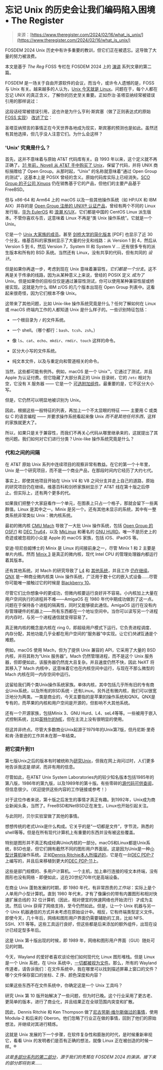 <!--yml

category: 未分类

date: 2024-05-27 14:55:23

-->

# 忘记 Unix 的历史会让我们编码陷入困境 • The Register

> 来源：[https://www.theregister.com/2024/02/16/what_is_unix/](https://www.theregister.com/2024/02/16/what_is_unix/)

FOSDEM 2024 Unix 历史中有许多重要的教训，但它们正在被遗忘。这导致了大量的努力被浪费。

本文是基于 *The Reg* FOSS 专栏在 FOSDEM 2024 上的 [演讲](https://fosdem.org/2024/schedule/event/fosdem-2024-3095-one-way-forward-finding-a-path-to-what-comes-after-unix/) 系列文章的第二篇。

FOSDEM 是一场关于自由开源软件的会议，而当今，或许令人遗憾的是，FOSS 与 Unix 有关。越来越多的人认为，[Unix 今天就是 Linux](https://www.theregister.com/2023/01/17/unix_is_dead/)。问题在于，每个人都在忘记 UNIX 的真正含义，了解你的历史至关重要。正如乔治·圣塔亚纳经常被错误引用的那样说过：

这段话经常被错误引用，这也许是为什么亨利·斯宾塞（做了正则表达式的原始 [FOSS 实现](https://groups.google.com/g/mod.sources/c/OqVZYQNSmDs/m/G_T2jHu5QI8J)） [改述了它](https://groups.google.com/g/sci.space.shuttle/c/L8-Upf8gZoY/m/NN6ngTI0K0QJ)：

圣塔亚纳预言的事情正在今天世界各地成为现实，斯宾塞的预测也是如此。虽然还有其他选择，但几乎没人注意它们。为什么会这样？

### 'Unix' 究竟是什么？

首先，这并不意味着与原始 AT&T 代码库有关。自 1993 年以来，这个定义就不再正确了。[31 年前，Novell 从 AT&T 手中购买了 Unix](https://www.theregister.com/2013/07/25/novell_peaked_with_netware_four/)，保留了代码，并将 UNIX 商标捐赠给了 Open Group。从那时起，“Unix” 的名称就意味着“通过 Open Group 的测试”，这基本上是 POSIX 曾经的含义。原始代码库实际上已经消失。[SCO Group 的子公司 Xinuos](https://www.theregister.com/2021/03/31/ibm_redhat_xinuos/) 仍在销售基于它的产品，但他们的主要产品基于 FreeBSD。

但与 x86-64 和 Arm64 上的 macOS 以及一些其他操作系统（如 HP/UX 和 IBM AIX）并存的是 [Open Group 注册的 UNIX® 认证产品](https://www.opengroup.org/openbrand/register/)，曾经有两个不同的 Linux 发行版，[华为 EulerOS](https://www.opengroup.org/openbrand/register/brand3622.htm) 和 [浪潮 K/UX](https://www.opengroup.org/openbrand/register/brand3617.htm)，它们都是中国的 CentOS Linux 派生版本。不管你喜欢与否，这意味着 Linux 不再是“类 Unix 操作系统”。它就是一个 Unix。

它是一个 [Unix 大家族的成员](https://en.wikipedia.org/wiki/History_of_Unix#/media/File:Unix_history-simple.svg)。甚至 [剑桥大学的简化版本](https://www.cl.cam.ac.uk/teaching/0708/OSFounds/P04-4.pdf) [PDF] 也显示了近 30 个分支。维基百科的家族树显示了大量的分支和线路：从 Version 1 到 4，然后从 Version 5 到 6，然后 Version 7，System III 和 System V … 还有很多专有的派生版本和所有的 BSD 系统。当然还有 Linux，没有共享的代码，但有共同的 *设计*。

但是如果你再退一步，考虑到现在 Unix 意味着兼容性，*它们都是一个分支*。这不再是关于传承的线路，因为从某种意义上来说，曾经的 POSIX 定义 *成为了* Unix。但是如果你的目标仅仅是通过兼容性测试，你可以使用某种兼容性层或桥接实现。这就是为什么 IBM z/OS 的几个版本出现在 Open Group 列表中。这看起来很奇怪，因为它们根本不像 Unix。

这带来了其他问题，比如 Unix-like 操作系统究竟是什么？任何了解如何在 Linux 或 macOS 终端内工作的人都知道 Unix 是什么样子的。一些识别特征包括：

+   一个根目录为 `/` 的文件系统。

+   一个 shell。（哪个都行：`bash`、`tcsh`、`zsh`。）

+   像 `ls`、`cat`、`echo`、`mkdir`、`rmdir`、`touch` 这样的命令。

+   区分大小写的文件系统。

+   纯文本文件，以及与重定向和管道相关的命令。

当然，这些都可能有例外。例如，macOS 是一个 Unix™。它通过了测试，并且 Apple 为认证付费。但它隐藏了大部分真正的 Unix 目录树，它的 `/etc` 相对为空，它没有 X 服务器 —— 它是一个 [可选附加组件](https://www.xquartz.org/)。最重要的是，它不区分大小写。

但是，它仍然可以明显地被识别为 Unix。

因此，根据这些一般特征的列表，再加上一个不太显眼的特征 —— 主要用 C 或类似 C 的语言编程 —— 并要求操作系统看起来像 Unix *而不是其他任何东西*，这样的家族就更大了。

所以，如果只是关于兼容性，而我们不再关心代码从哪里继承来的，这就提出了其他问题。我们如何对它们进行分类？Unix-like 操作系统究竟是什么？

### 代和之间的间隔

在 AT&T 原始 Unix 系列中连续项目的观察非常有教益。在它的第一个十年里，Unix 是一个研究项目，而不是一个商业产品，在那段时间内它经历了大约七代。

事实上，即使其他项目开始在 Unix V4 和 V8 之间分支并走上自己的道路，原始的研究项目仍在继续。维基百科和剑桥家族树显示了 AT&T 线在第十版之后停止。但实际上，还有两个更多的代。

如果我们把整个大家庭看作一个单元，在图表上只占一个格子，那就会留下一些离群值。Linux 是其中之一。Minix 是另一个。还有其他未显示的系统，其中有一整类系统非常类似 Unix：微内核系统。

最初的微内核 [CMU Mach](https://www.cs.cmu.edu/afs/cs/project/mach/public/www/mach.html) 导致了一大批 Unix 操作系统，包括 [Open Group 的 OSF/1](https://kb.iu.edu/d/agoq) 和 [DEC Tru64](https://kb.iu.edu/d/agoo)，以及 [MkLinux](https://www.mklinux.org/) 和著名的 [GNU HURD](https://www.gnu.org/software/hurd/)。唯一不是历史上的奇迹或被忽视的小众是 Apple 的 macOS 家族，包括 iOS、iPadOS 等。

安迪·坦尼伯姆博士的 Minix 是 Linux 的间接前身之一，尽管 Minix 1 和 2 主要是单片内核。然而 [Minix 3](https://www.minix3.org/) 是真正的微内核，现代 Intel CPU 的管理处理器内都运行着其版本。

还有其他系统。对 Mach 的研究导致了 [L4](http://os.inf.tu-dresden.de/L4/) 和 [其他系统](https://www.l4ka.org/)，并且工作 [仍在继续](https://sel4.systems/)。[QNX](https://blackberry.qnx.com/en) 是一种商业微内核类 Unix 操作系统，广泛用于数十亿的嵌入式设备……尽管你可能唯一接触过它的时候是 [Blackberry 10](https://www.theregister.com/2015/10/02/bb10_five_reasons_why_it_failed/)。

尽管它们比你想象中的更成功，但微内核要运行良好并不容易。小内核加上大量在用户空间执行的进程并不难——AmigaOS 在 1980 年代中期成功做到了这一点。问题在于保持各个进程的隔离性，同时又能够彼此通信。AmigaOS 运行在没有内存管理硬件的机器上——所有东西都在一个地址空间中。当你可以读写另一个进程的内存时，与另一个进程通信就变得容易了。

真正微内核的概念是内核在 ring 0，即超级用户模式下运行。它负责进程调度、内存分配，其他功能几乎全都在用户空间的“服务器”中实现。让它们*快速*互通是个难题。

例如，macOS 使用 Mach，但为了提供 Unix 兼容的 API，它采用了大量的 BSD 内核，并将其称为“Unix 服务器”。Mach 仍然管理进程，而不是这个 Unix 服务器，但即便如此，该服务器仍然庞大且复杂。并且速度仍然不快，因此 NeXT 将其移入了 Mach 内核中，这意味着它也在内核空间中运行，与现在不那么微型的 Mach 内核在同一内存空间中运行。

这留给我们两个类Unix操作系统家族。单体内核，其中包括几乎所有旧的专有商业Unix系统，以及所有的BSD系统 - 还有Linux。另外还有微内核，我们可以很宽泛地分为两类。一类是商业的，今天主要指的是苹果的操作系统和QNX。QNX是专有的，而苹果的内核和用户空间是开源的，但影响不大其他系统。

还有一个开源家族，包括Minix 3、GNU Hurd、L4、seL4等等。一些被用于嵌入式控制系统，比如[英特尔的ME](https://www.intel.com/content/www/us/en/support/articles/000008927/software/chipset-software.html)，但在主流上没有很明显的使用。

但这并非终点。尽管大多数商业Unix起源于1979年的Unix第7版，但丹尼斯·里奇和肯·汤普逊的工作并未在那一年结束。

### 把它提升到11

第七版Unix之后的版本有时被统称为[研究Unix](https://en.wikipedia.org/wiki/Research_Unix)，但我在网上询问过时，人们更多地告诉我这是*错误*，而非有用的信息。

尽管如此，在AT&T Unix System Laboratories内的较少知名版本包括1985年的第八版，1986年的第九版，以及1989年的第十版。有些零碎的[源代码可供查阅](https://www.theregister.com/2017/03/30/old_unix_source_code_opened_for_study/)，但信息很少。（欢迎提供这些内容的工作链接或参考！）

对于这位作者来说，第十版之后发生的事情才真正有趣。到1992年，Unix成为商业新闻头条，当然了。FreeBSD和NetBSD正在发生，Linux也开始引起关注。

与此同时，贝尔实验室做了其他的事情。

想想传统的老式Unix是什么构成。它关乎的是“一切都是文件”，字节流，熟悉的shell等等。但是在所有现代计算机上有重要的东西并没有被这些覆盖。

特别是图形并不真正构成经典Unix内核的一部分。macOS和Linux都是Unix系统，BSD也是，但它们拥有截然不同的图形用户界面层。这是因为Unix是一种[小型计算机](https://www.britannica.com/technology/minicomputer)操作系统。正如[Dennis Ritchie本人所描述的](https://www.bell-labs.com/usr/dmr/www/hist.html)，它是在一台[DEC PDP-7](https://www.soemtron.org/pdp7.html)上编写的，并且后来移植到更大的[DEC PDP-11](https://gunkies.org/wiki/PDP-11/20)上。

这些是部门规模的、多用户计算机。一个主机，加上串行连接的哑文本终端，没有图形也没有网络 - 即便如此，这在20世纪70年代是高端设备。

在商业 Unix 蓬勃发展的时期，即 1980 年代，有非常昂贵的*工作站*：实际上是个人单用户小型计算机。直到 1980 年代末，才有了像廉价的带有内置图形和相对快速扩展总线的 32 位计算机（因此，相对便宜的快速网络也开始流行）才成为主流。然后 Unix 获得了网络支持，至今仍然如此。但是，让一个 Unix 机器与另一个 Unix 机器通信的方式并未考虑在原始设计中。相反，它有终端类型定义文件。即使今天，几十年后，网络和图形用户界面仍需要辅助的工具，比如 NFS、SSH、X11 等等。这些工具运行良好，但这些都是后来添加的额外组件，出现在设计已经定型多年后。

这是 Unix 第十版出现的时候，即 1989 年，网络和图形用户界面（GUI）随处可见的时期。

今天，Wayland 的爱好者喜欢谈论他们如何现代化 Linux 图形堆栈。但是 Linux 是一个 Unix 系统，在 Unix 系统中，[一切都被视为文件](https://hackmd.io/@jkyang/unix-everything-is-a-file)。那么，所有的 Wayland 传道者，请告诉我们：在文件系统中，我在哪里可以找到描述屏幕上窗口的文件？哪个文件保存窗口的坐标、Z 序、颜色深度和内容？

如果这些东西不在文件系统中，你确定这是一个 Unix 工具吗？

研究 Unix 第 10 版开始解决了一些问题，但为时已晚。这个行业采用了更古老、更简单的版本，进行了商业化，并且结果正在全球范围内突变和扩散。

因此，Dennis Ritchie 和 Ken Thompson 做了[尼古劳斯·维尔斯做过的事情](https://www.theregister.com/2024/01/04/niklaus_wirth_obituary/)，使用 Modula-2 和后来的 Oberon。他们忽略了行业正在做的事情，回到了他们的原始想法，并继续对其进行精炼。

这就是 Unix 发展的下一个步骤，在软件复杂性和膨胀的时代，是时候重新审视它，看看 Unix 的发明者们是否有正确的想法，就像 Linux 正在被创造的时候一样。®

*这是[多部分系列的第二部分](https://www.theregister.com/Tag/One%20Way%20Forward)，源于我们的秃鹫在 FOSDEM 2024 的演讲。接下来的部分即将到来……*
